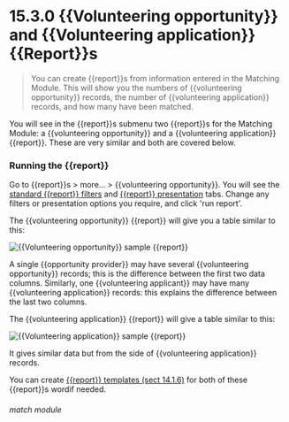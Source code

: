 # 15.3.0 <i class="fa fa-chart-line"></i>  {{Volunteering opportunity}} and {{Volunteering application}} {{Report}}s

> You can create {{report}}s from information entered in the Matching Module. This will show you the numbers of {{volunteering opportunity}} records, the number of {{volunteering application}} records, and how many have been matched.


You will see in the {{report}}s submenu two {{report}}s for the Matching Module: a {{volunteering opportunity}} and a {{volunteering application}} {{report}}.  These are very similar and both are covered below.

### Running the {{report}}

Go to {{report}}s > more... > {{volunteering opportunity}}.  You will see the [standard {{report}} filters](/help/index/p/14.1.1) and [{{report}} presentation](/help/index/p/14.1.4) tabs.  Change any filters or presentation options you require, and click 'run report'.

The {{volunteering opportunity}} {{report}} will give you a table similar to this:

![{{Volunteering opportunity}} sample {{report}}](15.3a.png)

A single {{opportunity provider}} may have several {{volunteering opportunity}} records; this is the difference between the first two data columns.  Similarly, one {{volunteering applicant}} may have many {{volunteering application}} records: this explains the difference between the last two columns.

The {{volunteering application}} {{report}} will give a table similar to this:

![{{Volunteering application}} sample {{report}}](15.3b.png)

It gives similar data but from the side of {{volunteering application}} records.


You can create [{{report}} templates (sect 14.1.6)](/help/index/p/14.1.6) for both of these {{report}}s wordif needed.


###### match module
